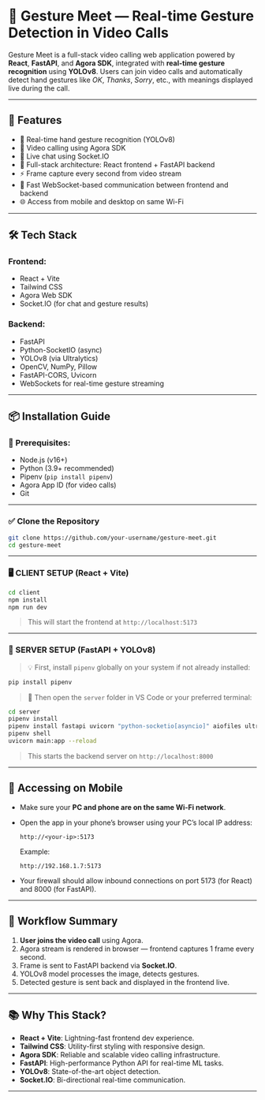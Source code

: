 # 🤟 Gesture Meet — Real-time Gesture Detection in Video Calls

Gesture Meet is a full-stack video calling web application powered by **React**, **FastAPI**, and **Agora SDK**, integrated with **real-time gesture recognition** using **YOLOv8**. Users can join video calls and automatically detect hand gestures like _OK_, _Thanks_, _Sorry_, etc., with meanings displayed live during the call.

---

## 🚀 Features

- 🧠 Real-time hand gesture recognition (YOLOv8)
- 🎥 Video calling using Agora SDK
- 💬 Live chat using Socket.IO
- 🧩 Full-stack architecture: React frontend + FastAPI backend
- ⚡ Frame capture every second from video stream
- 🔌 Fast WebSocket-based communication between frontend and backend
- 🌐 Access from mobile and desktop on same Wi-Fi

---

## 🛠️ Tech Stack

### Frontend:
- React + Vite
- Tailwind CSS
- Agora Web SDK
- Socket.IO (for chat and gesture results)

### Backend:
- FastAPI
- Python-SocketIO (async)
- YOLOv8 (via Ultralytics)
- OpenCV, NumPy, Pillow
- FastAPI-CORS, Uvicorn
- WebSockets for real-time gesture streaming

---

## 📦 Installation Guide

### 🔧 Prerequisites:
- Node.js (v16+)
- Python (3.9+ recommended)
- Pipenv (`pip install pipenv`)
- Agora App ID (for video calls)
- Git

---

### ✅ Clone the Repository

```bash
git clone https://github.com/your-username/gesture-meet.git
cd gesture-meet
```

---

### 🖥️ CLIENT SETUP (React + Vite)

```bash
cd client
npm install
npm run dev
```

> This will start the frontend at `http://localhost:5173`

---

### 🧠 SERVER SETUP (FastAPI + YOLOv8)

> 💡 First, install `pipenv` globally on your system if not already installed:

```bash
pip install pipenv
```

> 🔧 Then open the `server` folder in VS Code or your preferred terminal:

```bash
cd server
pipenv install
pipenv install fastapi uvicorn "python-socketio[asyncio]" aiofiles ultralytics opencv-python numpy pillow python-multipart fastapi-cors websockets
pipenv shell
uvicorn main:app --reload
```

> This starts the backend server on `http://localhost:8000`

---

## 📱 Accessing on Mobile

- Make sure your **PC and phone are on the same Wi-Fi network**.
- Open the app in your phone’s browser using your PC’s local IP address:
  
  ```
  http://<your-ip>:5173
  ```

  Example:
  ```
  http://192.168.1.7:5173
  ```

- Your firewall should allow inbound connections on port 5173 (for React) and 8000 (for FastAPI).

---

## 🧩 Workflow Summary

1. **User joins the video call** using Agora.
2. Agora stream is rendered in browser — frontend captures 1 frame every second.
3. Frame is sent to FastAPI backend via **Socket.IO**.
4. YOLOv8 model processes the image, detects gestures.
5. Detected gesture is sent back and displayed in the frontend live.

---

## 📚 Why This Stack?

- **React + Vite**: Lightning-fast frontend dev experience.
- **Tailwind CSS**: Utility-first styling with responsive design.
- **Agora SDK**: Reliable and scalable video calling infrastructure.
- **FastAPI**: High-performance Python API for real-time ML tasks.
- **YOLOv8**: State-of-the-art object detection.
- **Socket.IO**: Bi-directional real-time communication.

---
